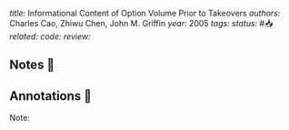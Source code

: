 *title:* Informational Content of Option Volume Prior to Takeovers
*authors:* Charles Cao, Zhiwu Chen, John M. Griffin
*year:* 2005
*tags:* 
*status:* #📥
*related:*
*code:*
*review:*

## Notes 📍

## Annotations 📖
Note: 